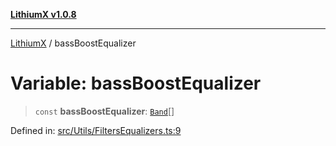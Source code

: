 [**LithiumX v1.0.8**](../README.md)

***

[LithiumX](../globals.md) / bassBoostEqualizer

# Variable: bassBoostEqualizer

> `const` **bassBoostEqualizer**: [`Band`](../interfaces/Band.md)[]

Defined in: [src/Utils/FiltersEqualizers.ts:9](https://github.com/anantix-network/LithiumX/blob/6d83bed841f7c0d8766531c5310768bcb05e7f91/src/Utils/FiltersEqualizers.ts#L9)
